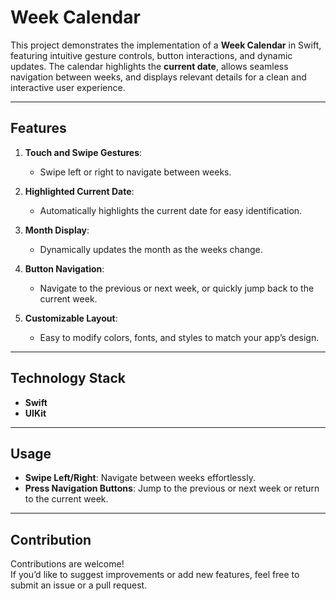 # **Week Calendar**

This project demonstrates the implementation of a **Week Calendar** in Swift, featuring intuitive gesture controls, button interactions, and dynamic updates. The calendar highlights the **current date**, allows seamless navigation between weeks, and displays relevant details for a clean and interactive user experience.

---

## **Features**

1. **Touch and Swipe Gestures**:  
   - Swipe left or right to navigate between weeks.
  
2. **Highlighted Current Date**:  
   - Automatically highlights the current date for easy identification.

3. **Month Display**:  
   - Dynamically updates the month as the weeks change.

4. **Button Navigation**:  
   - Navigate to the previous or next week, or quickly jump back to the current week.

5. **Customizable Layout**:  
   - Easy to modify colors, fonts, and styles to match your app’s design.

---

## **Technology Stack**

- **Swift**  
- **UIKit**
  
---

## **Usage**

- **Swipe Left/Right**: Navigate between weeks effortlessly.  
- **Press Navigation Buttons**: Jump to the previous or next week or return to the current week.

---

## **Contribution**

Contributions are welcome!  
If you’d like to suggest improvements or add new features, feel free to submit an issue or a pull request.
